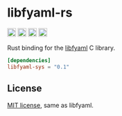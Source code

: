 libfyaml-rs
===========

[<img alt="github" src="https://img.shields.io/badge/github-dtolnay/libfyaml--rs-8da0cb?style=for-the-badge&labelColor=555555&logo=github" height="20">](https://github.com/dtolnay/libfyaml-rs)
[<img alt="crates.io" src="https://img.shields.io/crates/v/libfyaml-sys.svg?style=for-the-badge&color=fc8d62&logo=rust" height="20">](https://crates.io/crates/libfyaml-sys)
[<img alt="docs.rs" src="https://img.shields.io/badge/docs.rs-libfyaml--sys-66c2a5?style=for-the-badge&labelColor=555555&logo=docs.rs" height="20">](https://docs.rs/libfyaml-sys)
[<img alt="build status" src="https://img.shields.io/github/workflow/status/dtolnay/libfyaml-rs/CI/master?style=for-the-badge" height="20">](https://github.com/dtolnay/libfyaml-rs/actions?query=branch%3Amaster)

Rust binding for the [libfyaml] C library.

[libfyaml]: https://github.com/pantoniou/libfyaml

```toml
[dependencies]
libfyaml-sys = "0.1"
```

## License

<a href="LICENSE-MIT">MIT license</a>, same as libfyaml.
